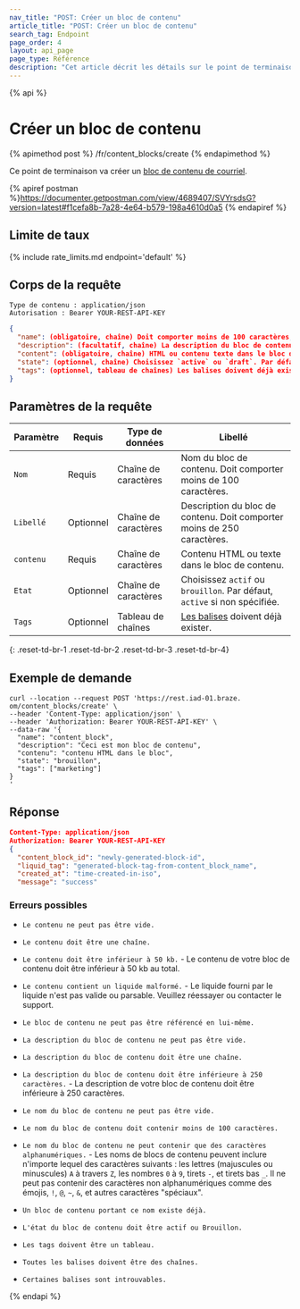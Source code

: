 ```yaml
---
nav_title: "POST: Créer un bloc de contenu"
article_title: "POST: Créer un bloc de contenu"
search_tag: Endpoint
page_order: 4
layout: api_page
page_type: Référence
description: "Cet article décrit les détails sur le point de terminaison Créer des blocs de contenu de courriel Braze."
---
```


{% api %}
# Créer un bloc de contenu
{% apimethod post %}
/fr/content_blocks/create
{% endapimethod %}

Ce point de terminaison va créer un [bloc de contenu de courriel]({{site.baseurl}}/user_guide/engagement_tools/templates_and_media/content_blocks/).

{% apiref postman %}https://documenter.getpostman.com/view/4689407/SVYrsdsG?version=latest#f1cefa8b-7a28-4e64-b579-198a4610d0a5 {% endapiref %}

## Limite de taux

{% include rate_limits.md endpoint='default' %}

## Corps de la requête

```
Type de contenu : application/json
Autorisation : Bearer YOUR-REST-API-KEY
```

```json
{
  "name": (obligatoire, chaîne) Doit comporter moins de 100 caractères,
  "description": (facultatif, chaîne) La description du bloc de contenu. Doit comporter moins de 250 caractères,
  "content": (obligatoire, chaîne) HTML ou contenu texte dans le bloc de contenu,
  "state": (optionnel, chaîne) Choisissez `active` ou `draft`. Par défaut, `active` si non spécifié,
  "tags": (optionnel, tableau de chaînes) Les balises doivent déjà exister
}
```

## Paramètres de la requête

| Paramètre | Requis    | Type de données      | Libellé                                                                                                             |
| --------- | --------- | -------------------- | ------------------------------------------------------------------------------------------------------------------- |
| `Nom`     | Requis    | Chaîne de caractères | Nom du bloc de contenu. Doit comporter moins de 100 caractères.                                                     |
| `Libellé` | Optionnel | Chaîne de caractères | Description du bloc de contenu. Doit comporter moins de 250 caractères.                                             |
| `contenu` | Requis    | Chaîne de caractères | Contenu HTML ou texte dans le bloc de contenu.                                                                      |
| `Etat`    | Optionnel | Chaîne de caractères | Choisissez `actif` ou `brouillon`. Par défaut, `active` si non spécifiée.                                           |
| `Tags`    | Optionnel | Tableau de chaînes   | [Les balises]({{site.baseurl}}/user_guide/administrative/app_settings/manage_app_group/tags/) doivent déjà exister. |
{: .reset-td-br-1 .reset-td-br-2 .reset-td-br-3  .reset-td-br-4}

## Exemple de demande
```
curl --location --request POST 'https://rest.iad-01.braze. om/content_blocks/create' \
--header 'Content-Type: application/json' \
--header 'Authorization: Bearer YOUR-REST-API-KEY' \
--data-raw '{
  "name": "content_block",
  "description": "Ceci est mon bloc de contenu",
  "contenu": "contenu HTML dans le bloc",
  "state": "brouillon",
  "tags": ["marketing"]
}
'
```

## Réponse

```json
Content-Type: application/json
Authorization: Bearer YOUR-REST-API-KEY
{
  "content_block_id": "newly-generated-block-id",
  "liquid_tag": "generated-block-tag-from-content_block_name",
  "created_at": "time-created-in-iso",
  "message": "success"

```

### Erreurs possibles
- `Le contenu ne peut pas être vide.`

- `Le contenu doit être une chaîne.`

- `Le contenu doit être inférieur à 50 kb.` - Le contenu de votre bloc de contenu doit être inférieur à 50 kb au total.

- `Le contenu contient un liquide malformé.` - Le liquide fourni par le liquide n'est pas valide ou parsable. Veuillez réessayer ou contacter le support.

- `Le bloc de contenu ne peut pas être référencé en lui-même.`

- `La description du bloc de contenu ne peut pas être vide.`

- `La description du bloc de contenu doit être une chaîne.`

- `La description du bloc de contenu doit être inférieure à 250 caractères.` - La description de votre bloc de contenu doit être inférieure à 250 caractères.

- `Le nom du bloc de contenu ne peut pas être vide.`

- `Le nom du bloc de contenu doit contenir moins de 100 caractères.`

- `Le nom du bloc de contenu ne peut contenir que des caractères alphanumériques.` - Les noms de blocs de contenu peuvent inclure n'importe lequel des caractères suivants : les lettres (majuscules ou minuscules) `A` à travers `Z`, les nombres `0` à `9`, tirets `-`, et tirets bas `_`. Il ne peut pas contenir des caractères non alphanumériques comme des émojis, `!`, `@`, `~`, `&`, et autres caractères "spéciaux".

- `Un bloc de contenu portant ce nom existe déjà.`

- `L'état du bloc de contenu doit être actif ou Brouillon.`

- `Les tags doivent être un tableau.`

- `Toutes les balises doivent être des chaînes.`

- `Certaines balises sont introuvables.`

{% endapi %}
